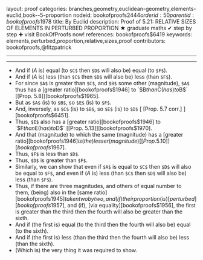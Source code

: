 layout: proof
categories: branches,geometry,euclidean-geometry,elements-euclid,book--5-proportion
nodeid: bookofproofs$2444
orderid: 50
parentid: bookofproofs$1978
title: By Euclid
description:  Proof of 5.21: RELATIVE SIZES OF ELEMENTS IN PERTURBED PROPORTION &#9733; graduate maths &#10004; step by step &#10010; visit BookOfProofs now!
references: bookofproofs$6419
keywords: elements,perturbed,proportion,relative,sizes,proof
contributors: bookofproofs,@fitzpatrick

---


---



* And if ($A$ is) equal (to `$C$` then `$D$` will also be) equal (to `$F$`).
* And if ($A$ is) less (than `$C$` then `$D$` will also be) less (than `$F$`).
* For since `$A$` is greater than `$C$`, and `$B$` some other (magnitude), `$A$` thus has a [greater ratio][bookofproofs$1946] to `$B$` than `$C$` (has) to `$B$` [[Prop. 5.8]][bookofproofs$1965].
* But as `$A$` (is) to `$B$`, so `$E$` (is) to `$F$`.
* And, inversely, as `$C$` (is) to `$B$`, so `$E$` (is) to `$D$` [ [Prop. 5.7 corr.] ][bookofproofs$6451].
* Thus, `$E$` also has a [greater ratio][bookofproofs$1946] to `$F$` than `$E$` (has) to `$D$` [[Prop. 5.13]][bookofproofs$1970].
* And that (magnitude) to which the same (magnitude) has a [greater ratio][bookofproofs$1946] is (the) lesser (magnitude) [[Prop. 5.10]][bookofproofs$1967].
* Thus, `$F$` is less than `$D$`.
* Thus, `$D$` is greater than `$F$`.
* Similarly, we can show that even if `$A$` is equal to `$C$` then `$D$` will also be equal to `$F$`, and even if ($A$ is) less (than `$C$` then `$D$` will also be) less (than `$F$`).
* Thus, if there are three magnitudes, and others of equal number to them, (being) also in the [same ratio][bookofproofs$1945] taken two by two, and (if) their proportion (is) [perturbed][bookofproofs$1957], and (if), [via equality][bookofproofs$1956], the first is greater than the third then the fourth will also be greater than the sixth.
* And if (the first is) equal (to the third then the fourth will also be) equal (to the sixth).
* And if (the first is) less (than the third then the fourth will also be) less (than the sixth).
* (Which is) the very thing it was required to show.
